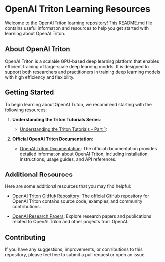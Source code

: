 # OpenAI Triton Learning Resources

Welcome to the OpenAI Triton learning repository! This README.md file contains useful information and resources to help you get started with learning about OpenAI Triton.

## About OpenAI Triton

OpenAI Triton is a scalable GPU-based deep learning platform that enables efficient training of large-scale deep learning models. It is designed to support both researchers and practitioners in training deep learning models with high efficiency and flexibility.

## Getting Started

To begin learning about OpenAI Triton, we recommend starting with the following resources:

1. **Understanding the Triton Tutorials Series**:
   - [Understanding the Triton Tutorials - Part 1](https://isamu-website.medium.com/understanding-the-triton-tutorials-part-1-6191b59ba4c): 

2. **Official OpenAI Triton Documentation**:
   - [OpenAI Triton Documentation](https://openai.com/documentation/triton): The official documentation provides detailed information about OpenAI Triton, including installation instructions, usage guides, and API references.

## Additional Resources

Here are some additional resources that you may find helpful:

- [OpenAI Triton GitHub Repository](https://github.com/openai/triton): The official GitHub repository for OpenAI Triton contains source code, examples, and community contributions.

- [OpenAI Research Papers](https://openai.com/research): Explore research papers and publications related to OpenAI Triton and other projects from OpenAI.

## Contributing

If you have any suggestions, improvements, or contributions to this repository, please feel free to submit a pull request or open an issue.

